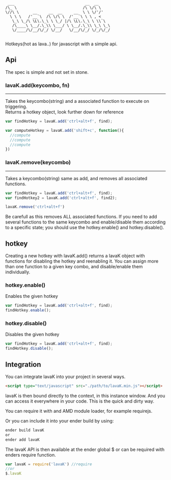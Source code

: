 ```
 ___                               __  __     
/\_ \                             /\ \/\ \    
\//\ \      __     __  __     __  \ \ \/'/'   
  \ \ \   /'__`\  /\ \/\ \  /'__`\ \ \ , <    
   \_\ \_/\ \L\.\_\ \ \_/ |/\ \L\.\_\ \ \\`\  
   /\____\ \__/.\_\\ \___/ \ \__/.\_\\ \_\ \_\
   \/____/\/__/\/_/ \/__/   \/__/\/_/ \/_/\/_/
                                              
```
Hotkeys(hot as lava..) for javascript with a simple api.

## Api
The spec is simple and not set in stone.  

### lavaK.add(keycombo, fn)
---
Takes the keycombo(string) and a associated function to execute on triggering.  
Returns a hotkey object, look further down for reference

```javascript
var findHotkey = lavaK.add('ctrl+alt+f', find);

var computeHotkey = lavaK.add('shift+c', function(){
  //compute
  //compute
  //compute
})

```  

### lavaK.remove(keycombo)
---
Takes a keycombo(string) same as add, and removes all associated functions.

```javascript
var findHotkey = lavaK.add('ctrl+alt+f', find);
var findHotkey2 = lavaK.add('ctrl+alt+f', find2);

lavaK.remove('ctrl+alt+f')
```
Be carefull as this removes ALL associated functions. If you need to add several functions to the same keycombo and enable/disable them according to a specific state; you should use the hotkey.enable() and hotkey.disable().


## hotkey
Creating a new hotkey with lavaK.add() returns a lavaK object with functions for disabling the hotkey and reenabling it. You can assign more than one function to a given key combo, and disable/enable them individually.

### hotkey.enable()
Enables the given hotkey

```javascript
var findHotkey = lavaK.add('ctrl+alt+f', find);
findHotkey.enable();
```

### hotkey.disable()
Disables the given hotkey

```javascript
var findHotkey = lavaK.add('ctrl+alt+f', find);
findHotkey.disable();
```

## Integration
You can integrate lavaK into  your project in several ways.

```html
<script type="text/javascript" src="./path/to/lavaK.min.js"></script>
```  
lavaK is then bound directly to the context, in this instance window. And you can access it everywhere in your code.
This is the quick and dirty way.

You can require it with and AMD module loader, for example requirejs.

Or you can include it into your ender build by using:

```bash
ender build lavaK
or
ender add lavaK
```
The lavaK API is then available at the ender global $ or can be required with enders require function.

```javascript
var lavaK = require('lavaK') //require
//or
$.lavaK
```

